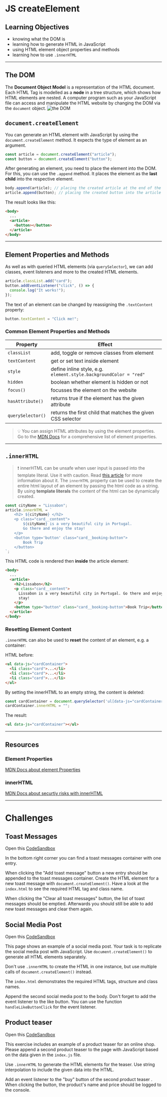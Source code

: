 # JS createElement

## Learning Objectives

- knowing what the DOM is
- learning how to generate HTML in JavaScript
- using HTML element object properties and methods
- learning how to use `.innerHTML`

---

## The DOM

The **Document Object Model** is a representation of the HTML document. Each HTML Tag is modelled as
a **node** in a tree structure, which shows how HTML elements are nested. A computer program such as
your JavaScript file can access and manipulate the HTML website by changing the DOM via the
`document` object. ![the DOM](assets/DOM.png)

## `document.createElement`

You can generate an HTML element with JavaScript by using the `document.createElement` method. It
expects the type of element as an argument.

```js
const article = document.createElement("article");
const button = document.createElement("button");
```

After generating an element, you need to place the element into the DOM. For this, you can use the
`.append` method. It places the element as the **last child** into the respective element.

```js
body.append(article); // placing the created article at the end of the body
article.append(button); // placing the created button into the article
```

The result looks like this:

```html
<body>
  ...
  <article>
    <button></button>
  </article>
</body>
```

---

## Element Properties and Methods

As well as with queried HTML elements (via `querySelector`), we can add classes, event listeners and
more to the created HTML elements.

```js
article.classList.add("card");
button.addEventListener("click", () => {
  console.log("It works!");
});
```

The text of an element can be changed by reassigning the `.textContent` property:

```js
button.textContent = "Click me!";
```

### Common Element Properties and Methods

| Property          | Effect                                                             |
| ----------------- | ------------------------------------------------------------------ |
| `classList`       | add, toggle or remove classes from element                         |
| `textContent`     | get or set text inside element                                     |
| `style`           | define inline style, e.g. `element.style.backgroundColor = "red" ` |
| `hidden`          | boolean whether element is hidden or not                           |
| `focus()`         | focusses the element on the website                                |
| `hasAttribute()`  | returns true if the element has the given attribute                |
| `querySelector()` | returns the first child that matches the given CSS selector        |

> 💡 You can assign HTML attributes by using the element properties. Go to the
> [MDN Docs](https://developer.mozilla.org/en-US/docs/Web/API/Element#properties) for a
> comprehensive list of element properties.

---

## `.innerHTML`

> ❗️ innerHTML can be unsafe when user input is passed into the template literal. Use it with
> caution. Read
> [this article](https://developer.mozilla.org/en-US/docs/Web/API/Element/innerHTML#replacing_the_contents_of_an_element)
> for more information about it.
> The `innerHTML` property can be used to create the entire html layout of an element by passing the
> html code as a string. By using **template literals** the content of the html can be dynamically
> created.

```js
const cityName = "Lissabon";
article.innerHTML = `
	<h2> ${cityName} </h2>
	<p class="card__content">
		${cityName} is a very beautiful city in Portugal. 
		Go there and enjoy the stay!
	</p>
	<button type='button' class="card__booking-button"> 
		Book Trip 
	</button>
`;
```

This HTML code is rendered then **inside** the article element:

```html
<body>
  ...
  <article>
    <h2>Lissabon</h2>
    <p class="card__content">
      Lissabon is a very beautiful city in Portugal. Go there and enjoy the
      stay!
    </p>
    <button type="button" class="card__booking-button">Book Trip</button>
  </article>
</body>
```

### Resetting Element Content

`.innerHTML` can also be used to **reset** the content of an element, e.g. a container:

HTML before:

```html
<ul data-js="cardContainer">
  <li class="card">...</li>
  <li class="card">...</li>
  <li class="card">...</li>
</ul>
```

By setting the innerHTML to an empty string, the content is deleted:

```js
const cardContainer = document.querySelector('ul[data-js="cardContainer"]');
cardContainer.innerHTML = "";
```

The result:

```html
<ul data-js="cardContainer"></ul>
```

---

## Resources

### Element Properties

[MDN Docs about element Properties](https://developer.mozilla.org/en-US/docs/Web/API/Element#properties)

### innerHTML

[MDN Docs about securtiy risks with innerHTML](https://developer.mozilla.org/en-US/docs/Web/API/Element/innerHTML#replacing_the_contents_of_an_element)

---

# Challenges

## Toast Messages

Open this
[CodeSandbox](https://codesandbox.io/s/github/neuefische/web-exercises/tree/main/sessions/js-createelement/toast-messages?file=/js/index.js)

In the bottom right corner you can find a toast messages container with one entry.

When clicking the "Add toast message" button a new entry should be appended to the toast messages
container. Create the HTML element for a new toast message with `document.createElement()`. Have a
look at the `index.html` to see the required HTML tag and class name.

When clicking the "Clear all toast messages" button, the list of toast messages should be emptied.
Afterwards you should still be able to add new toast messages and clear them again.

## Social Media Post

Open this
[CodeSandbox](https://codesandbox.io/s/github/neuefische/web-exercises/tree/main/sessions/js-createelement/social-media-post?file=/js/index.js)

This page shows an example of a social media post. Your task is to replicate the social media post
with JavaScript. Use `document.createElement()` to generate all HTML elements separately.

Don't use `.innerHTML` to create the HTML in one instance, but use multiple calls of
`document.createElement()` instead.

The `index.html` demonstrates the required HTML tags, structure and class names.

Append the second social media post to the body. Don't forget to add the event listener to the like
button. You can use the function `handleLikeButtonClick` for the event listener.

## Product teaser

Open this
[CodeSandbox](https://codesandbox.io/s/github/neuefische/web-exercises/tree/main/sessions/js-createelement/product-teaser?file=/js/index.js)

This exercise includes an example of a product teaser for an online shop. Please append a second
product teaser to the page with JavaScript based on the data given in the `index.js` file.

Use `.innerHTML` to generate the HTML elements for the teaser. Use string interpolation to include
the given data into the HTML.

Add an event listener to the "buy" button of the second product teaser . When clicking the button,
the product's name and price should be logged to the console.
